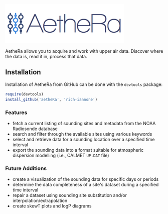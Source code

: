 <img src="inst/AetheRa.png" width="75%">

AetheRa allows you to acquire and work with upper air data. Discover where the data is, read it in, process that data.

## Installation

Installation of AetheRa from GitHub can be done with the `devtools` package:

```R
require(devtools)
install_github('aetheRa', 'rich-iannone')
```

### Features

- fetch a current listing of sounding sites and metadata from the NOAA Radiosonde database
- search and filter through the available sites using various keywords
- select and retrieve data for a sounding location over a specified time interval
- export the sounding data into a format suitable for atmospheric dispersion modelling (i.e., CALMET `UP.DAT` file)

### Future Additions

- create a visualization of the sounding data for specific days or periods
- determine the data completeness of a site's dataset during a specified time interval
- repair a dataset using sounding site substitution and/or interpolation/extrapolation
- create skewT plots and logP diagrams
